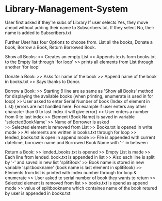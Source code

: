 # Library-Management-System
User first asked if they're subs of Library
If user selects Yes, they move ahead without adding their name to Subscribers.txt. If they select No, their name is added to Subscribers.txt

Further User has four Options to choose from. List all the books, Donate a book, Borrow a Book, Return Borrowed Book.

Show all Books: 
    >> Creates an empty List 
    >> Appends texts form books.txt to the Empty list through 'for loop' 
    >> prints all elements from List through another 'for loop'

Donate a Book:
    >> Asks for name of the book 
    >> Append name of the book in books.txt 
    >> Says thanks to Donor.

Borrow a Book: 
    >> Starting 9 line are as same as 'Show all Books' method for displaying the available books (when printing, enumerate is used in for loop) 
    >> User asked to enter Serial Number of book (Index of element in List) {errors are not handled here. For example if user enters any other character than 0 to last        index it will give error}
    >> User enters a number from 0 to last index >> Element (Book Name) is saved in variable 'selectedBookName' 
    >> Name of Borrower is asked  
    >> Selected element is removed from List 
    >> Books.txt is opened in write mode 
    >> All elements are written in books.txt through for loop 
    >> lended_books.txt is open in append mode
    >> File is appended with current datetime, borrower name and Borrowed Book Name with '-' in between

Return a Book:
    >> lended_books.txt is opened
    >> Empty List is made
    >> Each line from lended_book.txt is appended in list
    >> Also each line is split by '-' and saved in new list 'splitBook'
    >> Book name is stored in new variable 'splitbookname' (book name is last element in splitBook)
    >> Elements from list is printed with index number through for loop & enumerate
    >> User asked to serial number of book they wants to return
    >> Selected element is removed from list
    >> books.txt is opend as append mode
    >> value of splitbookname which containes name of the book retured by user is appended in books.txt
